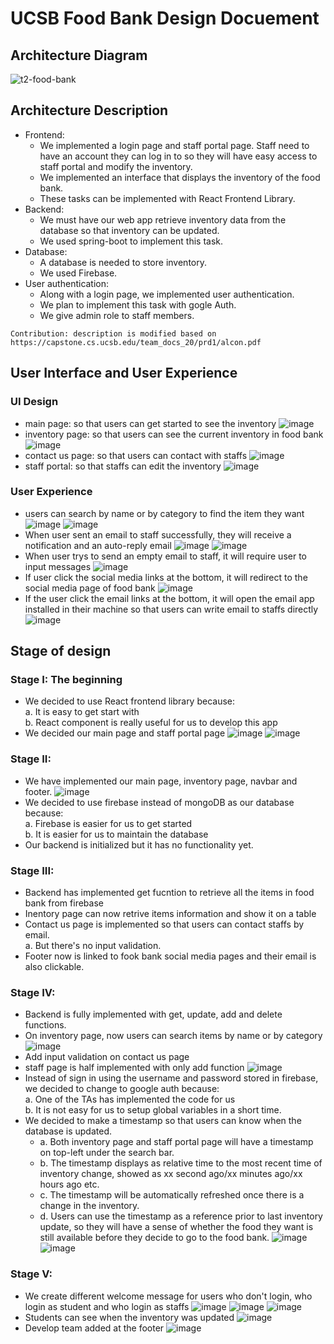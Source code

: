 # UCSB Food Bank Design Docuement

## Architecture Diagram

![t2-food-bank](https://user-images.githubusercontent.com/72473351/118924482-02975280-b8f2-11eb-8153-485814650541.jpg)

## Architecture Description

- Frontend:
  - We implemented a login page and staff portal page. Staff need to have an account they can log in to so they will have easy access to staff portal and modify the inventory.
  - We implemented an interface that displays the inventory of the food bank.
  - These tasks can be implemented with React Frontend Library.
- Backend:
  - We must have our web app retrieve inventory data from the database so that inventory can be updated.
  - We used spring-boot to implement this task.
- Database:
  - A database is needed to store inventory.
  - We used Firebase.
- User authentication:
  - Along with a login page, we implemented user authentication.
  - We plan to implement this task with gogle Auth.
  - We give admin role to staff members.

```
Contribution: description is modified based on https://capstone.cs.ucsb.edu/team_docs_20/prd1/alcon.pdf
```
## User Interface and User Experience
### UI Design
- main page: so that users can get started to see the inventory
![image](https://user-images.githubusercontent.com/72473351/119703180-23d4d300-be0b-11eb-8a47-4ec4535b3dbd.png)
- inventory page: so that users can see the current inventory in food bank
![image](https://user-images.githubusercontent.com/72473351/119703323-48c94600-be0b-11eb-842f-7015f8711241.png)
- contact us page: so that users can contact with staffs
![image](https://user-images.githubusercontent.com/72473351/119703293-3fd87480-be0b-11eb-9741-7e890ce96465.png)
- staff portal: so that staffs can edit the inventory
![image](https://user-images.githubusercontent.com/72473351/119703718-ae1d3700-be0b-11eb-928c-26b0416eea01.png)

### User Experience
- users can search by name or by category to find the item they want
![image](https://user-images.githubusercontent.com/72473351/119704395-74006500-be0c-11eb-81eb-c92a1bb20f00.png)
![image](https://user-images.githubusercontent.com/72473351/119704469-8aa6bc00-be0c-11eb-8fb4-bec9ff4da1eb.png)
- When user sent an email to staff successfully, they will receive a notification and an auto-reply email
![image](https://user-images.githubusercontent.com/72473351/119704636-bcb81e00-be0c-11eb-9ce8-88a009a75919.png)
![image](https://user-images.githubusercontent.com/72473351/119706697-29341c80-be0f-11eb-9b77-79920b7cbf3d.png)
- When user trys to send an empty email to staff, it will require user to input messages
![image](https://user-images.githubusercontent.com/72473351/119706609-102b6b80-be0f-11eb-91b6-1a9aeef8d4a3.png)
- If user click the social media links at the bottom, it will redirect to the social media page of food bank
![image](https://user-images.githubusercontent.com/72473351/119704919-06086d80-be0d-11eb-8552-a16de7c8868d.png)
- If the user click the email links at the bottom, it will open the email app installed in their machine so that users can write email to staffs directly<br/>
![image](https://user-images.githubusercontent.com/72473351/119705037-2a644a00-be0d-11eb-81ca-249d800a9a21.png)

## Stage of design
### Stage I: The beginning
- We decided to use React frontend library because:<br/>
  a. It is easy to get start with<br/>
  b. React component is really useful for us to develop this app
- We decided our main page and staff portal page
![image](https://user-images.githubusercontent.com/72473351/119876915-420b0380-bedd-11eb-8a02-5bcfc7c7d87e.png)
![image](https://user-images.githubusercontent.com/72473351/119876934-48997b00-bedd-11eb-983f-f5164b6e51d0.png)
### Stage II:
- We have implemented our main page, inventory page, navbar and footer.
![image](https://user-images.githubusercontent.com/72473351/119878924-8dbeac80-bedf-11eb-9a22-9fa271e18953.png)
- We decided to use firebase instead of mongoDB as our database because:<br/>
  a. Firebase is easier for us to get started<br/>
  b. It is easier for us to maintain the database
- Our backend is initialized but it has no functionality yet.
### Stage III:
- Backend has implemented get fucntion to retrieve all the items in food bank from firebase
- Inentory page can now retrive items information and show it on a table
- Contact us page is implemented so that users can contact staffs by email.<br/>
  a. But there's no input validation.<br/>
- Footer now is linked to fook bank social media pages and their email is also clickable.
### Stage IV:
- Backend is fully implemented with get, update, add and delete functions.
- On inventory page, now users can search items by name or by category
![image](https://user-images.githubusercontent.com/72473351/119878670-433d3000-bedf-11eb-8e7a-38ec60a6977d.png)
- Add input validation on contact us page
- staff page is half implemented with only add function
![image](https://user-images.githubusercontent.com/72473351/119878634-37ea0480-bedf-11eb-8b14-7ea80df4c17b.png)
- Instead of sign in using the username and password stored in firebase, we decided to change to google auth because:<br/>
  a. One of the TAs has implemented the code for us<br/>
  b. It is not easy for us to setup global variables in a short time.
- We decided to make a timestamp so that users can know when the database is updated.
  - a. Both inventory page and staff portal page will have a timestamp on top-left under the search bar. 
  - b. The timestamp displays as relative time to the most recent time of inventory change, showed as xx second ago/xx minutes ago/xx hours ago etc.
  - c. The timestamp will be automatically refreshed once there is a change in the inventory.
  - d. Users can use the timestamp as a reference prior to last inventory update, so they will have a sense of whether the food they want is still available before they decide to go to the food bank.
![image](https://user-images.githubusercontent.com/54722175/120694492-22d12080-c45f-11eb-81a6-03392301f169.png)
![image](https://user-images.githubusercontent.com/54722175/120694620-4c8a4780-c45f-11eb-9f48-53d978176fc2.png)
### Stage V:
- We create different welcome message for users who don't login, who login as student and who login as staffs
![image](https://user-images.githubusercontent.com/72473351/120740860-e62a1700-c4a8-11eb-9258-26cf57e98e0c.png)
![image](https://user-images.githubusercontent.com/72473351/120740871-ec1ff800-c4a8-11eb-8a59-05711965f0a7.png)
![image](https://user-images.githubusercontent.com/72473351/120740901-f510c980-c4a8-11eb-83e8-a10ae31c26ce.png)
- Students can see when the inventory was updated
![image](https://user-images.githubusercontent.com/72473351/120741006-212c4a80-c4a9-11eb-977e-e1be564ddb3b.png)
- Develop team added at the footer
![image](https://user-images.githubusercontent.com/72473351/120741085-3dc88280-c4a9-11eb-9ef1-19283764d799.png)




